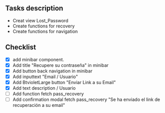 ## Tasks description

- Creat view Lost_Password
- Create functions for recovery
- Create functions for navigation

## Checklist

-  [x] add minibar component.
-  [x] Add title "Recupere su contraseña" in minibar
-  [x] Add button back navigation in minibar
-  [x] Add inputtext "Email / Usuario"
-  [x] Add BtvioletLarge button "Enviar Link a su Email"
-  [x] Add text description / Usuario
-  [ ] Add function fetch pass_recovery
-  [ ] Add confirmation modal fetch pass_recovery "Se ha enviado el link de recuperación a su email"
